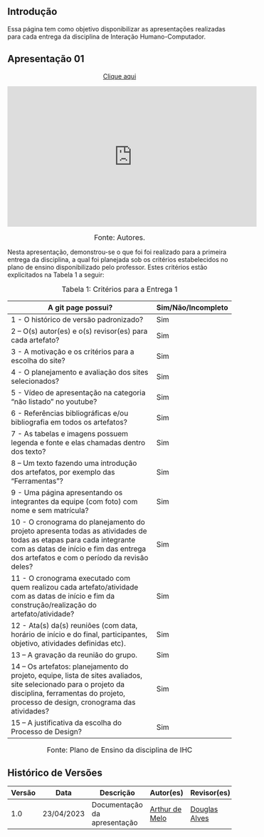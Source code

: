 ## Introdução

Essa página tem como objetivo disponibilizar as apresentações realizadas para cada entrega da disciplina de Interação Humano-Computador.

## Apresentação 01
<p style="text-align: center"><a href="https://www.youtube.com/embed/c_BhiL1lPC0" target="blanket">Clique aqui</a></p>

<p style="text-align: center"><iframe width="560" height="315" src="https://www.youtube.com/embed/c_BhiL1lPC0" title="YouTube video player" frameborder="0" allow="accelerometer; autoplay; clipboard-write; encrypted-media; gyroscope; picture-in-picture; web-share" allowfullscreen></iframe></p>

<font size="3"><p style="text-align: center">Fonte: Autores.</p></font>

Nesta apresentação, demonstrou-se o que foi foi realizado para a primeira entrega da disciplina, a qual foi planejada sob os critérios estabelecidos no plano de ensino disponibilizado pelo professor. Estes critérios estão explicitados na Tabela 1 a seguir:

<font size="3"><p style="text-align: center">Tabela 1: Critérios para a Entrega 1</p></font>

A git page possui?  | Sim/Não/Incompleto
--------- | ------
1 - O histórico de versão padronizado? | Sim
2 – O(s) autor(es) e o(s) revisor(es) para cada artefato? | Sim
3 - A motivação e os critérios para a escolha do site? | Sim
4 - O planejamento e avaliação dos sites selecionados? | Sim
5 - Vídeo de apresentação na categoria “não listado” no youtube? | Sim
6 - Referências bibliográficas e/ou bibliografia em todos os artefatos? | Sim
7 - As tabelas e imagens possuem legenda e fonte e elas chamadas dentro dos texto? | Sim
8 – Um texto fazendo uma introdução dos artefatos, por exemplo das “Ferramentas”? | Sim
9 - Uma página apresentando os integrantes da equipe (com foto) com nome e sem matrícula? | Sim
10 - O cronograma do planejamento do projeto apresenta todas as atividades de todas as etapas para cada integrante com as datas de início e fim das entrega dos artefatos e com o período da revisão deles? | Sim
11 - O cronograma executado com quem realizou cada artefato/atividade com as datas de início e fim da construção/realização do artefato/atividade? | Sim
12 - Ata(s) da(s) reuniões (com data, horário de início e do final, participantes, objetivo, atividades definidas etc). | Sim
13 – A gravação da reunião do grupo. | Sim
14 – Os artefatos: planejamento do projeto, equipe, lista de sites avaliados, site selecionado para o projeto da disciplina, ferramentas do projeto, processo de design, cronograma das atividades? | Sim
15 – A justificativa da escolha do Processo de Design? | Sim

<font size="3"><p style="text-align: center">Fonte: Plano de Ensino da disciplina de IHC</p></font>

## Histórico de Versões

Versão  | Data | Descrição | Autor(es) | Revisor(es)
-------- | ------ | ------ | ---------- | ----------
1.0 | 23/04/2023 | Documentação da apresentação | [Arthur de Melo](https://github.com/arthurmlv) | [Douglas Alves](https://github.com/dougalvs)
